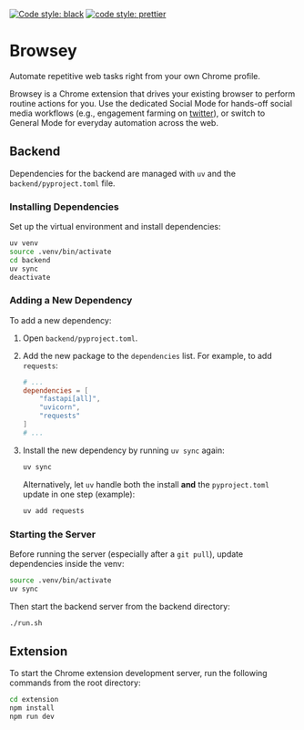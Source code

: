 [![Code style: black](https://img.shields.io/badge/code%20style-black-000000.svg)](https://github.com/psf/black) [![code style: prettier](https://img.shields.io/badge/code_style-prettier-ff69b4.svg?style=flat-square)](https://github.com/prettier/prettier)

# Browsey
Automate repetitive web tasks right from your own Chrome profile.

Browsey is a Chrome extension that drives your existing browser to perform routine actions for you. Use the dedicated Social Mode for hands-off social media workflows (e.g., engagement farming on [twitter](https://x.com)), or switch to General Mode for everyday automation across the web.

## Backend

Dependencies for the backend are managed with `uv` and the `backend/pyproject.toml` file.

### Installing Dependencies

Set up the virtual environment and install dependencies:

```bash
uv venv                   
source .venv/bin/activate 
cd backend
uv sync                   
deactivate               
```

### Adding a New Dependency

To add a new dependency:

1.  Open `backend/pyproject.toml`.
2.  Add the new package to the `dependencies` list. For example, to add `requests`:
    ```toml
    # ...
    dependencies = [
        "fastapi[all]",
        "uvicorn",
        "requests"
    ]
    # ...
    ```
3.  Install the new dependency by running `uv sync` again:
    ```bash
    uv sync
    ```

    Alternatively, let `uv` handle both the install **and** the `pyproject.toml` update in one step (example):
    ```bash
    uv add requests
    ```

### Starting the Server

Before running the server (especially after a `git pull`), update dependencies inside the venv:

```bash
source .venv/bin/activate
uv sync
```

Then start the backend server from the backend directory:

```bash
./run.sh
```

## Extension

To start the Chrome extension development server, run the following commands from the root directory:

```bash
cd extension
npm install
npm run dev
``` 
